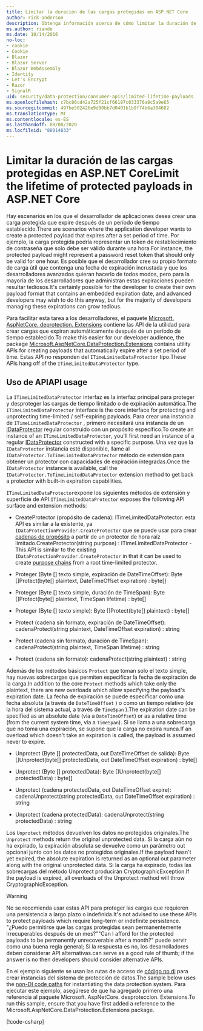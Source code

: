 ```yaml
---
title: Limitar la duración de las cargas protegidas en ASP.NET Core
author: rick-anderson
description: Obtenga información acerca de cómo limitar la duración de una carga protegida mediante las API de protección de datos de ASP.NET Core.
ms.author: riande
ms.date: 10/14/2016
no-loc:
- cookie
- Cookie
- Blazor
- Blazor Server
- Blazor WebAssembly
- Identity
- Let's Encrypt
- Razor
- SignalR
uid: security/data-protection/consumer-apis/limited-lifetime-payloads
ms.openlocfilehash: c7bc86cd42a725f21cf66187c033376a8c5a9e65
ms.sourcegitcommit: 497be502426e9d90bb7d0401b1b9f74b6a384682
ms.translationtype: MT
ms.contentlocale: es-ES
ms.lasthandoff: 08/08/2020
ms.locfileid: "88014833"
---
```

# <a name="limit-the-lifetime-of-protected-payloads-in-aspnet-core"></a><span data-ttu-id="d1d3c-103">Limitar la duración de las cargas protegidas en ASP.NET Core</span><span class="sxs-lookup"><span data-stu-id="d1d3c-103">Limit the lifetime of protected payloads in ASP.NET Core</span></span>

<span data-ttu-id="d1d3c-104">Hay escenarios en los que el desarrollador de aplicaciones desea crear una carga protegida que expire después de un período de tiempo establecido.</span><span class="sxs-lookup"><span data-stu-id="d1d3c-104">There are scenarios where the application developer wants to create a protected payload that expires after a set period of time.</span></span> <span data-ttu-id="d1d3c-105">Por ejemplo, la carga protegida podría representar un token de restablecimiento de contraseña que solo debe ser válido durante una hora.</span><span class="sxs-lookup"><span data-stu-id="d1d3c-105">For instance, the protected payload might represent a password reset token that should only be valid for one hour.</span></span> <span data-ttu-id="d1d3c-106">Es posible que el desarrollador cree su propio formato de carga útil que contenga una fecha de expiración incrustada y que los desarrolladores avanzados quieran hacerlo de todos modos, pero para la mayoría de los desarrolladores que administran estas expiraciones pueden resultar tediosos.</span><span class="sxs-lookup"><span data-stu-id="d1d3c-106">It's certainly possible for the developer to create their own payload format that contains an embedded expiration date, and advanced developers may wish to do this anyway, but for the majority of developers managing these expirations can grow tedious.</span></span>

<span data-ttu-id="d1d3c-107">Para facilitar esta tarea a los desarrolladores, el paquete [Microsoft. AspNetCore. deprotection. Extensions](https://www.nuget.org/packages/Microsoft.AspNetCore.DataProtection.Extensions/) contiene las API de la utilidad para crear cargas que expiran automáticamente después de un período de tiempo establecido.</span><span class="sxs-lookup"><span data-stu-id="d1d3c-107">To make this easier for our developer audience, the package [Microsoft.AspNetCore.DataProtection.Extensions](https://www.nuget.org/packages/Microsoft.AspNetCore.DataProtection.Extensions/) contains utility APIs for creating payloads that automatically expire after a set period of time.</span></span> <span data-ttu-id="d1d3c-108">Estas API no responden del `ITimeLimitedDataProtector` tipo.</span><span class="sxs-lookup"><span data-stu-id="d1d3c-108">These APIs hang off of the `ITimeLimitedDataProtector` type.</span></span>

## <a name="api-usage"></a><span data-ttu-id="d1d3c-109">Uso de API</span><span class="sxs-lookup"><span data-stu-id="d1d3c-109">API usage</span></span>

<span data-ttu-id="d1d3c-110">La `ITimeLimitedDataProtector` interfaz es la interfaz principal para proteger y desproteger las cargas de tiempo limitado o de expiración automática.</span><span class="sxs-lookup"><span data-stu-id="d1d3c-110">The `ITimeLimitedDataProtector` interface is the core interface for protecting and unprotecting time-limited / self-expiring payloads.</span></span> <span data-ttu-id="d1d3c-111">Para crear una instancia de `ITimeLimitedDataProtector` , primero necesitará una instancia de un [IDataProtector](xref:security/data-protection/consumer-apis/overview) regular construido con un propósito específico.</span><span class="sxs-lookup"><span data-stu-id="d1d3c-111">To create an instance of an `ITimeLimitedDataProtector`, you'll first need an instance of a regular [IDataProtector](xref:security/data-protection/consumer-apis/overview) constructed with a specific purpose.</span></span> <span data-ttu-id="d1d3c-112">Una vez que la `IDataProtector` instancia esté disponible, llame al `IDataProtector.ToTimeLimitedDataProtector` método de extensión para obtener un protector con capacidades de expiración integradas.</span><span class="sxs-lookup"><span data-stu-id="d1d3c-112">Once the `IDataProtector` instance is available, call the `IDataProtector.ToTimeLimitedDataProtector` extension method to get back a protector with built-in expiration capabilities.</span></span>

<span data-ttu-id="d1d3c-113">`ITimeLimitedDataProtector`expone los siguientes métodos de extensión y superficie de API:</span><span class="sxs-lookup"><span data-stu-id="d1d3c-113">`ITimeLimitedDataProtector` exposes the following API surface and extension methods:</span></span>

* <span data-ttu-id="d1d3c-114">CreateProtector (propósito de cadena): ITimeLimitedDataProtector: esta API es similar a la existente, ya `IDataProtectionProvider.CreateProtector` que se puede usar para crear [cadenas de propósito](xref:security/data-protection/consumer-apis/purpose-strings) a partir de un protector de hora raíz limitado.</span><span class="sxs-lookup"><span data-stu-id="d1d3c-114">CreateProtector(string purpose) : ITimeLimitedDataProtector - This API is similar to the existing `IDataProtectionProvider.CreateProtector` in that it can be used to create [purpose chains](xref:security/data-protection/consumer-apis/purpose-strings) from a root time-limited protector.</span></span>

* <span data-ttu-id="d1d3c-115">Proteger (Byte [] texto simple, expiración de DateTimeOffset): Byte []</span><span class="sxs-lookup"><span data-stu-id="d1d3c-115">Protect(byte[] plaintext, DateTimeOffset expiration) : byte[]</span></span>

* <span data-ttu-id="d1d3c-116">Proteger (Byte [] texto simple, duración de TimeSpan): Byte []</span><span class="sxs-lookup"><span data-stu-id="d1d3c-116">Protect(byte[] plaintext, TimeSpan lifetime) : byte[]</span></span>

* <span data-ttu-id="d1d3c-117">Proteger (Byte [] texto simple): Byte []</span><span class="sxs-lookup"><span data-stu-id="d1d3c-117">Protect(byte[] plaintext) : byte[]</span></span>

* <span data-ttu-id="d1d3c-118">Protect (cadena sin formato, expiración de DateTimeOffset): cadena</span><span class="sxs-lookup"><span data-stu-id="d1d3c-118">Protect(string plaintext, DateTimeOffset expiration) : string</span></span>

* <span data-ttu-id="d1d3c-119">Protect (cadena sin formato, duración de TimeSpan): cadena</span><span class="sxs-lookup"><span data-stu-id="d1d3c-119">Protect(string plaintext, TimeSpan lifetime) : string</span></span>

* <span data-ttu-id="d1d3c-120">Protect (cadena sin formato): cadena</span><span class="sxs-lookup"><span data-stu-id="d1d3c-120">Protect(string plaintext) : string</span></span>

<span data-ttu-id="d1d3c-121">Además de los métodos básicos `Protect` que toman solo el texto simple, hay nuevas sobrecargas que permiten especificar la fecha de expiración de la carga.</span><span class="sxs-lookup"><span data-stu-id="d1d3c-121">In addition to the core `Protect` methods which take only the plaintext, there are new overloads which allow specifying the payload's expiration date.</span></span> <span data-ttu-id="d1d3c-122">La fecha de expiración se puede especificar como una fecha absoluta (a través de `DateTimeOffset` ) o como un tiempo relativo (de la hora del sistema actual, a través de `TimeSpan` ).</span><span class="sxs-lookup"><span data-stu-id="d1d3c-122">The expiration date can be specified as an absolute date (via a `DateTimeOffset`) or as a relative time (from the current system time, via a `TimeSpan`).</span></span> <span data-ttu-id="d1d3c-123">Si se llama a una sobrecarga que no toma una expiración, se supone que la carga no expira nunca.</span><span class="sxs-lookup"><span data-stu-id="d1d3c-123">If an overload which doesn't take an expiration is called, the payload is assumed never to expire.</span></span>

* <span data-ttu-id="d1d3c-124">Unprotect (Byte [] protectedData, out DateTimeOffset de salida): Byte []</span><span class="sxs-lookup"><span data-stu-id="d1d3c-124">Unprotect(byte[] protectedData, out DateTimeOffset expiration) : byte[]</span></span>

* <span data-ttu-id="d1d3c-125">Unprotect (Byte [] protectedData): Byte []</span><span class="sxs-lookup"><span data-stu-id="d1d3c-125">Unprotect(byte[] protectedData) : byte[]</span></span>

* <span data-ttu-id="d1d3c-126">Unprotect (cadena protectedData, out DateTimeOffset expire): cadena</span><span class="sxs-lookup"><span data-stu-id="d1d3c-126">Unprotect(string protectedData, out DateTimeOffset expiration) : string</span></span>

* <span data-ttu-id="d1d3c-127">Unprotect (cadena protectedData): cadena</span><span class="sxs-lookup"><span data-stu-id="d1d3c-127">Unprotect(string protectedData) : string</span></span>

<span data-ttu-id="d1d3c-128">Los `Unprotect` métodos devuelven los datos no protegidos originales.</span><span class="sxs-lookup"><span data-stu-id="d1d3c-128">The `Unprotect` methods return the original unprotected data.</span></span> <span data-ttu-id="d1d3c-129">Si la carga aún no ha expirado, la expiración absoluta se devuelve como un parámetro out opcional junto con los datos no protegidos originales.</span><span class="sxs-lookup"><span data-stu-id="d1d3c-129">If the payload hasn't yet expired, the absolute expiration is returned as an optional out parameter along with the original unprotected data.</span></span> <span data-ttu-id="d1d3c-130">Si la carga ha expirado, todas las sobrecargas del método Unprotect producirán CryptographicException.</span><span class="sxs-lookup"><span data-stu-id="d1d3c-130">If the payload is expired, all overloads of the Unprotect method will throw CryptographicException.</span></span>

>[!WARNING]
> <span data-ttu-id="d1d3c-131">No se recomienda usar estas API para proteger las cargas que requieren una persistencia a largo plazo o indefinida.</span><span class="sxs-lookup"><span data-stu-id="d1d3c-131">It's not advised to use these APIs to protect payloads which require long-term or indefinite persistence.</span></span> <span data-ttu-id="d1d3c-132">"¿Puedo permitirse que las cargas protegidas sean permanentemente irrecuperables después de un mes?"</span><span class="sxs-lookup"><span data-stu-id="d1d3c-132">"Can I afford for the protected payloads to be permanently unrecoverable after a month?"</span></span> <span data-ttu-id="d1d3c-133">puede servir como una buena regla general; Si la respuesta es no, los desarrolladores deben considerar API alternativas.</span><span class="sxs-lookup"><span data-stu-id="d1d3c-133">can serve as a good rule of thumb; if the answer is no then developers should consider alternative APIs.</span></span>

<span data-ttu-id="d1d3c-134">En el ejemplo siguiente se usan las rutas de acceso de [código no di](xref:security/data-protection/configuration/non-di-scenarios) para crear instancias del sistema de protección de datos.</span><span class="sxs-lookup"><span data-stu-id="d1d3c-134">The sample below uses the [non-DI code paths](xref:security/data-protection/configuration/non-di-scenarios) for instantiating the data protection system.</span></span> <span data-ttu-id="d1d3c-135">Para ejecutar este ejemplo, asegúrese de que ha agregado primero una referencia al paquete Microsoft. AspNetCore. desproteccion. Extensions.</span><span class="sxs-lookup"><span data-stu-id="d1d3c-135">To run this sample, ensure that you have first added a reference to the Microsoft.AspNetCore.DataProtection.Extensions package.</span></span>

[!code-csharp[](limited-lifetime-payloads/samples/limitedlifetimepayloads.cs)]
